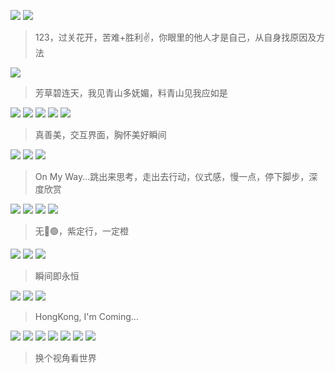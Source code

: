 
![](https://github.com/user-attachments/assets/a5754718-8cb6-4fe1-b936-9a246bb03604)
![](https://github.com/user-attachments/assets/e015f032-e686-42bd-9c28-e3b547dce4a2)
> 123，过关花开，苦难+胜利✌️，你眼里的他人才是自己，从自身找原因及方法

![](https://github.com/user-attachments/assets/32a0e671-718b-4b9e-adba-535fbcf24fb2)
> 芳草碧连天，我见青山多妩媚，料青山见我应如是

![](https://github.com/user-attachments/assets/d8d03ab2-b8ee-4fce-86b0-06ec2e58a20e)
![](https://github.com/user-attachments/assets/0858147d-a284-467d-8a9c-6da4144e5fd4)
![](https://github.com/user-attachments/assets/ee1e62ef-917c-4d44-94cf-ff477e1bd42c)
![](https://github.com/user-attachments/assets/090821e9-6295-48ad-a1b1-d265e2371b57)
![](https://github.com/user-attachments/assets/61bf8c5d-5c41-42d9-8fa6-5c67614cc84b)
> 真善美，交互界面，胸怀美好瞬间

![](https://github.com/user-attachments/assets/c975add6-1232-43c1-9fb5-e9a13af138f9)
![](https://github.com/user-attachments/assets/1a8978ae-74bf-41fc-a395-1fc3425bea25)
![](https://github.com/user-attachments/assets/657d6519-0992-4a7c-937c-e51d2f22b769)
> On My Way...跳出来思考，走出去行动，仪式感，慢一点，停下脚步，深度欣赏

![](https://github.com/user-attachments/assets/ffda0ccf-e30b-48f9-8c26-719c799f12d8)
![](https://github.com/user-attachments/assets/32bec7f9-ce70-44f2-9352-38ef65fb253f)
![](https://github.com/user-attachments/assets/66e17c1d-3e2c-4cce-8de2-39cfe29d86b6)
![](https://github.com/user-attachments/assets/3713a035-4f0e-4763-a9cf-28bac95d1fe3)
> 无🍌🟢，紫定行，一定橙

![](https://github.com/user-attachments/assets/e4c4b212-1512-48fa-ac18-5d169ef4bc5d)
![](https://github.com/user-attachments/assets/af163768-1cd1-4044-860d-403c69aca4d5)
![](https://github.com/user-attachments/assets/5ad7dba9-1651-43c0-8f11-dfdd716ad589)
> 瞬间即永恒

![](https://github.com/user-attachments/assets/32da908f-4953-4617-afdb-8f58cea0f3bd)
![](https://github.com/user-attachments/assets/365d2b27-ac17-4d9c-8311-f0b83f17b0af)
![](https://github.com/user-attachments/assets/c6ee1656-d767-4dd0-ac1c-fcd6345196a4)
> HongKong, I'm Coming...

![](https://github.com/user-attachments/assets/ef6bae50-1c2f-4754-a679-6bfae79981aa)
![](https://github.com/user-attachments/assets/74966e23-3d83-4bfa-ae05-9937e9f45019)
![](https://github.com/user-attachments/assets/2878ba30-3191-49de-bd54-40f676aa6f69)
![](https://github.com/user-attachments/assets/4c828c1f-97cf-4998-8c5a-8d9580e70d8f)
![](https://github.com/user-attachments/assets/cec6c7c0-9bd4-4b11-8aa3-b4e1ea7da742)
![](https://github.com/user-attachments/assets/255f00fe-29f4-4dc1-86c9-bf25448ab612)
![](https://github.com/user-attachments/assets/77c55580-5e1b-4bae-b289-f42b90424de8)
> 换个视角看世界
